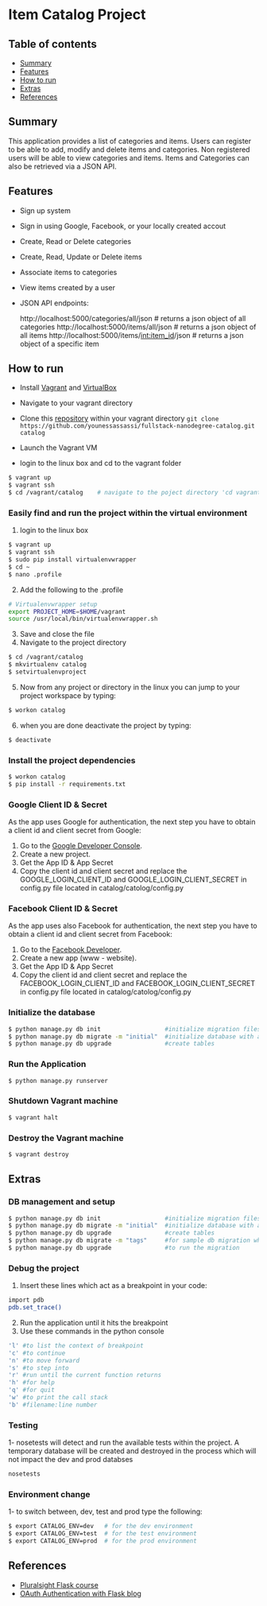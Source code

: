 # Item Catalog Project

## Table of contents
- [Summary](#summary)
- [Features](#features)
- [How to run](#how-to-run)
- [Extras](#extras)
- [References](#references)

## Summary
This application provides a list of categories and items.  Users can register to be able to add, modify and delete items and categories.  Non registered users will be able to view categories and items.
Items and Categories can also be retrieved via a JSON API.

## Features

- Sign up system
- Sign in using Google, Facebook, or your locally created accout
- Create, Read or Delete categories
- Create, Read, Update or Delete items
- Associate items to categories
- View items created by a user

- JSON API endpoints:

    http://localhost:5000/categories/all/json       # returns a json object of all categories
    http://localhost:5000/items/all/json            # returns a json object of all items
    http://localhost:5000/items/<int:item_id>/json  # returns a json object of a specific item

## How to run

* Install [Vagrant](http://vagrantup.com) and [VirtualBox](https://www.virtualbox.org)
* Navigate to your vagrant directory

* Clone this [repository](https://github.com/younessassassi/fullstack-nanodegree-catalog)
  within your vagrant directory
  `git clone https://github.com/younessassassi/fullstack-nanodegree-catalog.git catalog`

* Launch the Vagrant VM
* login to the linux box and cd to the vagrant folder

```sh
$ vagrant up
$ vagrant ssh
$ cd /vagrant/catalog    # navigate to the poject directory 'cd vagrant/path/to/project/folder'
```

### Easily find and run the project within the virtual environment
1. login to the linux box

```sh
$ vagrant up
$ vagrant ssh
$ sudo pip install virtualenvwrapper
$ cd ~
$ nano .profile
```

2.  Add the following to the .profile

```sh
# Virtualenvwrapper setup
export PROJECT_HOME=$HOME/vagrant
source /usr/local/bin/virtualenvwrapper.sh
```

3. Save and close the file
4. Navigate to the project directory

```sh
$ cd /vagrant/catalog
$ mkvirtualenv catalog
$ setvirtualenvproject
```
5. Now from any project or directory in the linux you can jump to your project workspace by typing:

```sh
$ workon catalog
```

6. when you are done deactivate the project by typing:

```sh
$ deactivate
```

### Install the project dependencies

```sh
$ workon catalog
$ pip install -r requirements.txt
```

### Google Client ID & Secret

As the app uses Google for authentication, the next step you have to obtain a client id and client secret from Google:

1. Go to the [Google Developer Console](https://console.developers.google.com/project).
2. Create a new project.
3. Get the App ID & App Secret
4. Copy the client id and client secret and replace the GOOGLE_LOGIN_CLIENT_ID and GOOGLE_LOGIN_CLIENT_SECRET in config.py file located in catalog/catolog/config.py

### Facebook Client ID & Secret

As the app uses also Facebook for authentication, the next step you have to obtain a client id and client secret from Facebook:

1. Go to the [Facebook Developer](https://developers.facebook.com/apps/).
2. Create a new app (www - website).
3. Get the App ID & App Secret
4. Copy the client id and client secret and replace the FACEBOOK_LOGIN_CLIENT_ID and FACEBOOK_LOGIN_CLIENT_SECRET in config.py file located in catalog/catolog/config.py


### Initialize the database

```sh
$ python manage.py db init                  #initialize migration files
$ python manage.py db migrate -m "initial"  #initialize database with a title
$ python manage.py db upgrade               #create tables
```

### Run the Application

```sh
$ python manage.py runserver
```

### Shutdown Vagrant machine

```sh
$ vagrant halt
```

### Destroy the Vagrant machine

```sh
$ vagrant destroy
```

## Extras


### DB management and setup

```sh
$ python manage.py db init                  #initialize migration files
$ python manage.py db migrate -m "initial"  #initialize database with a title
$ python manage.py db upgrade               #create tables
$ python manage.py db migrate -m "tags"     #for sample db migration when a db change is introduced
$ python manage.py db upgrade               #to run the migration
```

### Debug the project

1. Insert these lines which act as a breakpoint in your code:

```sh
import pdb
pdb.set_trace()
```

2. Run the application until it hits the breakpoint
3. Use these commands in the python console

```sh
'l' #to list the context of breakpoint
'c' #to continue
'n' #to move forward
's' #to step into
'r' #run until the current function returns
'h' #for help
'q' #for quit
'w' #to print the call stack
'b' #filename:line number
```

### Testing
1- nosetests will detect and run the available tests within the project.  A temporary database will be created and destroyed in the process which will not impact the dev and prod databses

```sh
nosetests
```

### Environment change
1- to switch between, dev, test and prod type the following:

```sh
$ export CATALOG_ENV=dev   # for the dev environment
$ export CATALOG_ENV=test  # for the test environment
$ export CATALOG_ENV=prod  # for the prod environment
```

## References
- [Pluralsight Flask course](http://www.pluralsight.com/courses/flask-micro-framework-introduction)
- [OAuth Authentication with Flask blog](http://blog.miguelgrinberg.com/post/oauth-authentication-with-flask)